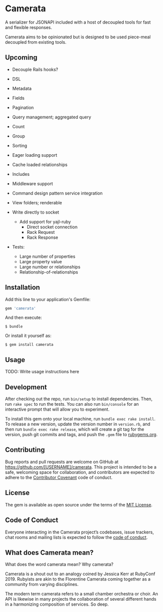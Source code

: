 # Camerata

A serializer for JSONAPI included with a host of decoupled tools for fast and flexible responses.  

Camerata aims to be opinionated but is designed to be used piece-meal decoupled from existing tools.  


## Upcoming

- Decouple Rails hooks?

- DSL
- Metadata
- Fields
- Pagination
- Query management; aggregated query
- Count
- Group
- Sorting
- Eager loading support
- Cache loaded relationships
- Includes
- Middleware support
- Command design pattern service integration
- View folders; renderable
- Write directly to socket
    - Add support for yajl-ruby
        - Direct socket connection
        - Rack Request
        - Rack Response
- Tests:
    - Large number of properties
    - Large property value
    - Large number or relationships
    - Relationship-of-relationships


## Installation

Add this line to your application's Gemfile:

```ruby
gem 'camerata'
```

And then execute:

    $ bundle

Or install it yourself as:

    $ gem install camerata

## Usage

TODO: Write usage instructions here

## Development

After checking out the repo, run `bin/setup` to install dependencies. Then, run `rake spec` to run the tests. You can also run `bin/console` for an interactive prompt that will allow you to experiment.

To install this gem onto your local machine, run `bundle exec rake install`. To release a new version, update the version number in `version.rb`, and then run `bundle exec rake release`, which will create a git tag for the version, push git commits and tags, and push the `.gem` file to [rubygems.org](https://rubygems.org).

## Contributing

Bug reports and pull requests are welcome on GitHub at https://github.com/[USERNAME]/camerata. This project is intended to be a safe, welcoming space for collaboration, and contributors are expected to adhere to the [Contributor Covenant](http://contributor-covenant.org) code of conduct.

## License

The gem is available as open source under the terms of the [MIT License](https://opensource.org/licenses/MIT).

## Code of Conduct

Everyone interacting in the Camerata project’s codebases, issue trackers, chat rooms and mailing lists is expected to follow the [code of conduct](https://github.com/[USERNAME]/camerata/blob/master/CODE_OF_CONDUCT.md).


## What does Camerata mean?  

What does the word camerata mean?  Why camerata?  

Camerata is a shout out to an analogy coined by Jessica Kerr at RubyConf 2019.  Rubyists are akin to the Florentine Camerata coming together as a community from varying disciplines.  

The modern term camerata refers to a small chamber orchestra or choir.  An API is likewise in many projects the collaboration of several different hands in a harmonizing composition of services.  So deep.  
